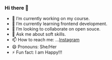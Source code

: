 ### Hi there 👋


- 🔭 I’m currently working on my course.
- 🌱 I’m currently learning frontend development.
- 👯 I’m looking to collaborate on open souce.
- 💬 Ask me about soft skills.
- 📫 How to reach me: ...[Instagram](https://www.instagram.com/ishika2741/)
- 😄 Pronouns: She/Her
- ⚡ Fun fact: I am Happy!!!

